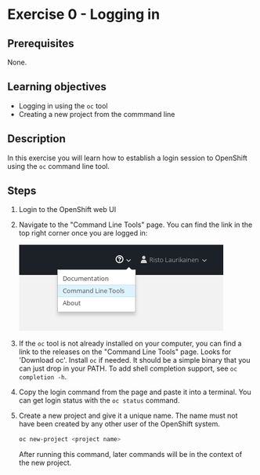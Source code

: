# Exercise 0 - Logging in

## Prerequisites

None.

## Learning objectives

* Logging in using the `oc` tool
* Creating a new project from the commmand line

## Description

In this exercise you will learn how to establish a login session to OpenShift
using the `oc` command line tool.

## Steps

1. Login to the OpenShift web UI

2. Navigate to the "Command Line Tools" page. You can find the link in the top
   right corner once you are logged in:

   ![Command Line Tools](cli-tools-in-webui.png)

3. If the `oc` tool is not already installed on your computer, you can find a
   link to the releases on the "Command Line Tools" page. Looks for 'Download oc'.
   Install `oc` if needed. It should be a simple binary that you can just 
   drop in your PATH. To add shell completion support, see `oc completion -h`.

4. Copy the login command from the page and paste it into a terminal. You can
   get login status with the `oc status` command.

5. Create a new project and give it a unique name. The name must not have been
   created by any other user of the OpenShift system.
   ```bash
   oc new-project <project name>
   ```
   After running this command, later commands will be in the context of the new
   project.
